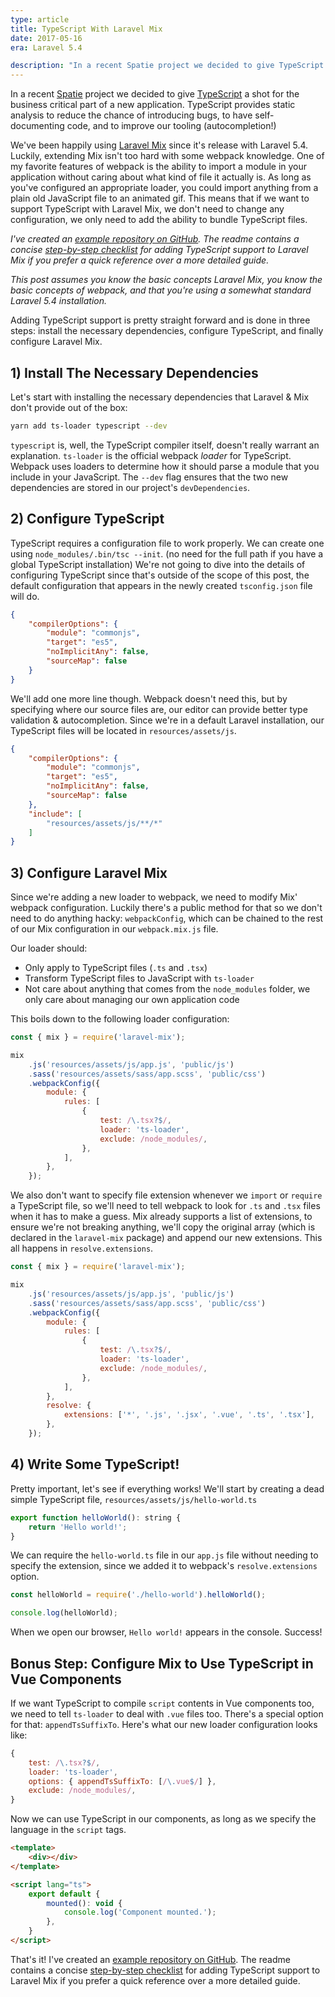 ```yaml
---
type: article
title: TypeScript With Laravel Mix
date: 2017-05-16
era: Laravel 5.4

description: "In a recent Spatie project we decided to give TypeScript a shot for the business critical part of a new application. TypeScript provides static analysis to reduce the chance of introducing bugs, to have self-documenting code, and to improve our tooling (autocompletion!)"
---
```


In a recent [Spatie](https://spatie.be) project we decided to give [TypeScript](https://typescriptlang.org) a shot for the business critical part of a new application. TypeScript provides static analysis to reduce the chance of introducing bugs, to have self-documenting code, and to improve our tooling (autocompletion!)

We've been happily using [Laravel Mix](https://laravel.com/docs/5.4/mix) since it's release with Laravel 5.4. Luckily, extending Mix isn't too hard with some webpack knowledge. One of my favorite features of webpack is the ability to import a module in your application without caring about what kind of file it actually is. As long as you've configured an appropriate loader, you could import anything from a plain old JavaScript file to an animated gif. This means that if we want to support TypeScript with Laravel Mix, we don't need to change any configuration, we only need to add the ability to bundle TypeScript files.

*I've created an [example repository on GitHub](https://github.com/sebastiandedeyne/laravel-mix-typescript-example). The readme contains a concise [step-by-step checklist](https://github.com/sebastiandedeyne/laravel-mix-typescript-example#adding-typescript-support-to-laravel-mix) for adding TypeScript support to Laravel Mix if you prefer a quick reference over a more detailed guide.*

*This post assumes you know the basic concepts Laravel Mix, you know the basic concepts of webpack, and that you're using a somewhat standard Laravel 5.4 installation.*

Adding TypeScript support is pretty straight forward and is done in three steps: install the necessary dependencies, configure TypeScript, and finally configure Laravel Mix.

## 1) Install The Necessary Dependencies

Let's start with installing the necessary dependencies that Laravel & Mix don't provide out of the box:

```bash
yarn add ts-loader typescript --dev
```

`typescript` is, well, the TypeScript compiler itself, doesn't really warrant an explanation. `ts-loader` is the official webpack *loader* for TypeScript. Webpack uses loaders to determine how it should parse a module that you include in your JavaScript. The `--dev` flag ensures that the two new dependencies are stored in our project's `devDependencies`.

## 2) Configure TypeScript

TypeScript requires a configuration file to work properly. We can create one using `node_modules/.bin/tsc --init`. (no need for the full path if you have a global TypeScript installation) We're not going to dive into the details of configuring TypeScript since that's outside of the scope of this post, the default configuration that appears in the newly created `tsconfig.json` file will do.

```json
{
    "compilerOptions": {
        "module": "commonjs",
        "target": "es5",
        "noImplicitAny": false,
        "sourceMap": false
    }
}
```

We'll add one more line though. Webpack doesn't need this, but by specifying where our source files are, our editor can provide better type validation & autocompletion. Since we're in a default Laravel installation, our TypeScript files will be located in `resources/assets/js`.

```json
{
    "compilerOptions": {
        "module": "commonjs",
        "target": "es5",
        "noImplicitAny": false,
        "sourceMap": false
    },
    "include": [
        "resources/assets/js/**/*"
    ]
}
```

## 3) Configure Laravel Mix

Since we're adding a new loader to webpack, we need to modify Mix' webpack configuration. Luckily there's a public method for that so we don't need to do anything hacky: `webpackConfig`, which can be chained to the rest of our Mix configuration in our `webpack.mix.js` file.

Our loader should:

- Only apply to TypeScript files (`.ts` and `.tsx`)
- Transform TypeScript files to JavaScript   with `ts-loader`
- Not care about anything that comes from the `node_modules` folder, we only care about managing our own application code

This boils down to the following loader configuration:

```js
const { mix } = require('laravel-mix');

mix
    .js('resources/assets/js/app.js', 'public/js')
    .sass('resources/assets/sass/app.scss', 'public/css')
    .webpackConfig({
        module: {
            rules: [
                {
                    test: /\.tsx?$/,
                    loader: 'ts-loader',
                    exclude: /node_modules/,
                },
            ],
        },
    });
```

We also don't want to specify file extension whenever we `import` or `require` a TypeScript file, so we'll need to tell webpack to look for `.ts` and `.tsx` files when it has to make a guess. Mix already supports a list of extensions, to ensure we're not breaking anything, we'll copy the original array (which is declared in the `laravel-mix` package) and append our new extensions. This all happens in `resolve.extensions`.

```js
const { mix } = require('laravel-mix');

mix
    .js('resources/assets/js/app.js', 'public/js')
    .sass('resources/assets/sass/app.scss', 'public/css')
    .webpackConfig({
        module: {
            rules: [
                {
                    test: /\.tsx?$/,
                    loader: 'ts-loader',
                    exclude: /node_modules/,
                },
            ],
        },
        resolve: {
            extensions: ['*', '.js', '.jsx', '.vue', '.ts', '.tsx'],
        },
    });
```

## 4) Write Some TypeScript!

Pretty important, let's see if everything works! We'll start by creating a dead simple TypeScript file, `resources/assets/js/hello-world.ts`

```js
export function helloWorld(): string {
    return 'Hello world!';
}
```

We can require the `hello-world.ts` file in our `app.js` file without needing to specify the extension, since we added it to webpack's `resolve.extensions` option.

```js
const helloWorld = require('./hello-world').helloWorld();

console.log(helloWorld);
```

When we open our browser, `Hello world!` appears in the console. Success!

## Bonus Step: Configure Mix to Use TypeScript in Vue Components

If we want TypeScript to compile `script` contents in Vue components too, we need to tell `ts-loader` to deal with `.vue` files too. There's a special option for that: `appendTsSuffixTo`. Here's what our new loader configuration looks like:

```js
{
    test: /\.tsx?$/,
    loader: 'ts-loader',
    options: { appendTsSuffixTo: [/\.vue$/] },
    exclude: /node_modules/,
}
```

Now we can use TypeScript in our components, as long as we specify the language in the `script` tags.

```html
<template>
    <div></div>
</template>

<script lang="ts">
    export default {
        mounted(): void {
            console.log('Component mounted.');
        },
    }
</script>
```

That's it! I've created an [example repository on GitHub](https://github.com/sebastiandedeyne/laravel-mix-typescript-example). The readme contains a concise [step-by-step checklist](https://github.com/sebastiandedeyne/laravel-mix-typescript-example#adding-typescript-support-to-laravel-mix) for adding TypeScript support to Laravel Mix if you prefer a quick reference over a more detailed guide.
